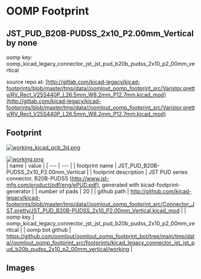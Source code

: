 # OOMP Footprint  
## JST_PUD_B20B-PUDSS_2x10_P2.00mm_Vertical  by none  
  
oomp key: oomp_kicad_legacy_connector_jst_jst_pud_b20b_pudss_2x10_p2_00mm_vertical  
  
source repo at: [http://gitlab.com/kicad-legacy/kicad-footprints/blob/master/tmp/data//oomlout_oomp_footprint_src/Varistor.pretty/RV_Rect_V25S440P_L26.5mm_W8.2mm_P12.7mm.kicad_mod](http://gitlab.com/kicad-legacy/kicad-footprints/blob/master/tmp/data//oomlout_oomp_footprint_src/Varistor.pretty/RV_Rect_V25S440P_L26.5mm_W8.2mm_P12.7mm.kicad_mod)  
## Footprint  
  
[![working_kicad_pcb_3d.png](working_kicad_pcb_3d_600.png)](working_kicad_pcb_3d.png)  
  
[![working.png](working_600.png)](working.png)  
| name | value | 
| --- | --- | 
| footprint name | JST_PUD_B20B-PUDSS_2x10_P2.00mm_Vertical | 
| footprint description | JST PUD series connector, B20B-PUDSS (http://www.jst-mfg.com/product/pdf/eng/ePUD.pdf), generated with kicad-footprint-generator | 
| number of pads | 20 | 
| github path | http://github.com/kicad-legacy/kicad-footprints/blob/master/tmp/data//oomlout_oomp_footprint_src/Connector_JST.pretty/JST_PUD_B20B-PUDSS_2x10_P2.00mm_Vertical.kicad_mod | 
| oomp key | oomp_kicad_legacy_connector_jst_jst_pud_b20b_pudss_2x10_p2_00mm_vertical | 
| oomp bot github | https://github.com/oomlout/oomlout_oomp_footprint_bot/tree/main/tmp/data//oomlout_oomp_footprint_src/footprints/kicad_legacy_connector_jst_jst_pud_b20b_pudss_2x10_p2_00mm_vertical/working | 
## Images  
